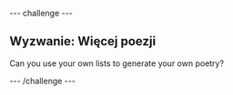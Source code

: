 \--- challenge \---

## Wyzwanie: Więcej poezji

Can you use your own lists to generate your own poetry?

\--- /challenge \---